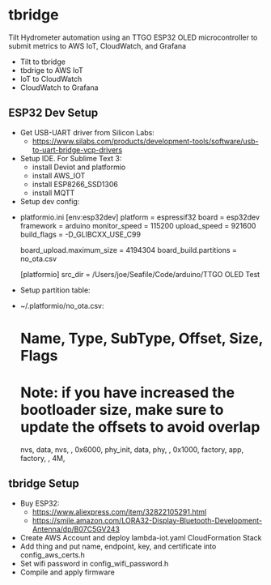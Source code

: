 # tbridge
Tilt Hydrometer automation using an TTGO ESP32 OLED microcontroller to submit metrics to AWS IoT, CloudWatch, and Grafana

* Tilt to tbridge
* tbdrige to AWS IoT
* IoT to CloudWatch
* CloudWatch to Grafana

## ESP32 Dev Setup
* Get USB-UART driver from Silicon Labs:
    - https://www.silabs.com/products/development-tools/software/usb-to-uart-bridge-vcp-drivers
* Setup IDE. For Sublime Text 3:
    - install Deviot and platformio
    - install AWS_IOT
    - install ESP8266_SSD1306
    - install MQTT
* Setup dev config:
- platformio.ini
    [env:esp32dev]
    platform = espressif32
    board = esp32dev
    framework = arduino
    monitor_speed = 115200
    upload_speed = 921600
    build_flags = -D_GLIBCXX_USE_C99

    board_upload.maximum_size = 4194304
    board_build.partitions = no_ota.csv

    [platformio]
    src_dir = /Users/joe/Seafile/Code/arduino/TTGO OLED Test
* Setup partition table:
- ~/.platformio/no_ota.csv:

    # Name,   Type, SubType, Offset,  Size, Flags
    # Note: if you have increased the bootloader size, make sure to update the offsets to avoid overlap
    nvs,      data, nvs,     ,        0x6000,
    phy_init, data, phy,     ,        0x1000,
    factory,  app,  factory, ,        4M,

## tbridge Setup

* Buy ESP32:
    - https://www.aliexpress.com/item/32822105291.html
    - https://smile.amazon.com/LORA32-Display-Bluetooth-Development-Antenna/dp/B07C5GV243
* Create AWS Account and deploy lambda-iot.yaml CloudFormation Stack
* Add thing and put name, endpoint, key, and certificate into config_aws_certs.h
* Set wifi password in config_wifi_password.h
* Compile and apply firmware
